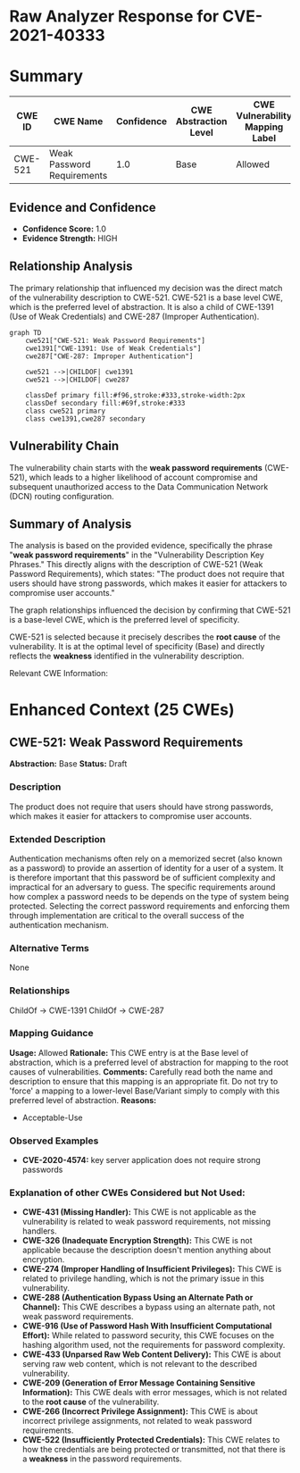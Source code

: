 # Raw Analyzer Response for CVE-2021-40333

# Summary
| CWE ID | CWE Name | Confidence | CWE Abstraction Level | CWE Vulnerability Mapping Label | CWE-Vulnerability Mapping Notes |
|---|---|---|---|---|---|
| CWE-521 | Weak Password Requirements | 1.0 | Base | Allowed | Primary CWE |

## Evidence and Confidence

*   **Confidence Score:** 1.0
*   **Evidence Strength:** HIGH

## Relationship Analysis
The primary relationship that influenced my decision was the direct match of the vulnerability description to CWE-521. CWE-521 is a base level CWE, which is the preferred level of abstraction. It is also a child of CWE-1391 (Use of Weak Credentials) and CWE-287 (Improper Authentication).

```mermaid
graph TD
    cwe521["CWE-521: Weak Password Requirements"]
    cwe1391["CWE-1391: Use of Weak Credentials"]
    cwe287["CWE-287: Improper Authentication"]
    
    cwe521 -->|CHILDOF| cwe1391
    cwe521 -->|CHILDOF| cwe287
    
    classDef primary fill:#f96,stroke:#333,stroke-width:2px
    classDef secondary fill:#69f,stroke:#333
    class cwe521 primary
    class cwe1391,cwe287 secondary
```

## Vulnerability Chain
The vulnerability chain starts with the **weak password requirements** (CWE-521), which leads to a higher likelihood of account compromise and subsequent unauthorized access to the Data Communication Network (DCN) routing configuration.

## Summary of Analysis
The analysis is based on the provided evidence, specifically the phrase "**weak password requirements**" in the "Vulnerability Description Key Phrases." This directly aligns with the description of CWE-521 (Weak Password Requirements), which states: "The product does not require that users should have strong passwords, which makes it easier for attackers to compromise user accounts."

The graph relationships influenced the decision by confirming that CWE-521 is a base-level CWE, which is the preferred level of specificity.

CWE-521 is selected because it precisely describes the **root cause** of the vulnerability. It is at the optimal level of specificity (Base) and directly reflects the **weakness** identified in the vulnerability description.

Relevant CWE Information:

# Enhanced Context (25 CWEs)

## CWE-521: Weak Password Requirements
**Abstraction:** Base
**Status:** Draft

### Description
The product does not require that users should have strong passwords, which makes it easier for attackers to compromise user accounts.

### Extended Description
Authentication mechanisms often rely on a memorized secret (also known as a password) to provide an assertion of identity for a user of a system. It is therefore important that this password be of sufficient complexity and impractical for an adversary to guess. The specific requirements around how complex a password needs to be depends on the type of system being protected. Selecting the correct password requirements and enforcing them through implementation are critical to the overall success of the authentication mechanism.

### Alternative Terms
None

### Relationships
ChildOf -> CWE-1391
ChildOf -> CWE-287

### Mapping Guidance
**Usage:** Allowed
**Rationale:** This CWE entry is at the Base level of abstraction, which is a preferred level of abstraction for mapping to the root causes of vulnerabilities.
**Comments:** Carefully read both the name and description to ensure that this mapping is an appropriate fit. Do not try to 'force' a mapping to a lower-level Base/Variant simply to comply with this preferred level of abstraction.
**Reasons:**
- Acceptable-Use

### Observed Examples
- **CVE-2020-4574:** key server application does not require strong passwords

### Explanation of other CWEs Considered but Not Used:

*   **CWE-431 (Missing Handler):** This CWE is not applicable as the vulnerability is related to weak password requirements, not missing handlers.
*   **CWE-326 (Inadequate Encryption Strength):** This CWE is not applicable because the description doesn't mention anything about encryption.
*   **CWE-274 (Improper Handling of Insufficient Privileges):** This CWE is related to privilege handling, which is not the primary issue in this vulnerability.
*   **CWE-288 (Authentication Bypass Using an Alternate Path or Channel):** This CWE describes a bypass using an alternate path, not weak password requirements.
*   **CWE-916 (Use of Password Hash With Insufficient Computational Effort):** While related to password security, this CWE focuses on the hashing algorithm used, not the requirements for password complexity.
*   **CWE-433 (Unparsed Raw Web Content Delivery):** This CWE is about serving raw web content, which is not relevant to the described vulnerability.
*   **CWE-209 (Generation of Error Message Containing Sensitive Information):** This CWE deals with error messages, which is not related to the **root cause** of the vulnerability.
*   **CWE-266 (Incorrect Privilege Assignment):** This CWE is about incorrect privilege assignments, not related to weak password requirements.
*   **CWE-522 (Insufficiently Protected Credentials):** This CWE relates to how the credentials are being protected or transmitted, not that there is a **weakness** in the password requirements.